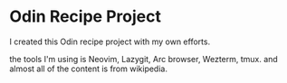 # Odin Recipe Project
I created this Odin recipe project with my own efforts.

the tools I'm using is Neovim, Lazygit, Arc browser, Wezterm, tmux.
and almost all of the content is from wikipedia.
